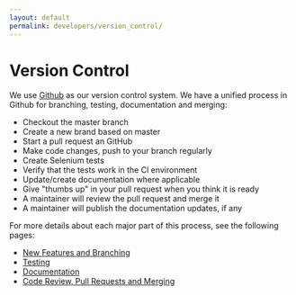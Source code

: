 ```yaml
---
layout: default
permalink: developers/version_control/
---
```


# Version Control

We use [Github](http://www.github.com/jegelstaff/formulize/) as our version control system.  We have a unified process in Github for branching, testing, documentation and merging:

+ Checkout the master branch 
+ Create a new brand based on master
+ Start a pull request an GitHub
+ Make code changes, push to your branch regularly
+ Create Selenium tests
+ Verify that the tests work in the Cl environment
+ Update/create documentation where applicable
+ Give "thumbs up" in your pull request when you think it is ready
+ A maintainer will review the pull request and merge it
+ A maintainer will publish the documentation updates, if any

For more details about each major part of this process, see the following pages:

* [New Features and Branching](branching)
* [Testing](testing)
* [Documentation](documentation)
* [Code Review, Pull Requests and Merging](merging)
